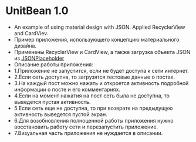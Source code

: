 # UnitBean 1.0
- An example of using material design with JSON. Applied RecyclerView and CardViev.
- Пример приложения, использующего концепцию материального дизайна.
- Применены RecyclerView и CardView, а также загрузка объекта JSON из [JSONPlaceholder](https://jsonplaceholder.typicode.com/)
- Описание работы приложения:
- 1.Приложение не запустится, если не будет доступа к сети интернет.
- 2.Если сеть доступна, то загрузятся тестовые данные о постах.
- 3.На каждый пост можно нажать и откроется активность подробной информации о посте и его комментариях.
- 4.Если на момент нажатия на пост сеть была не доступна, то выведется пустая активность.
- 5.Если сеть еще не доступна, то при возврате на предыдущую активность выведется пустой экран.
- 6.Для возобновления полноценной работы приложения нужно восстановить работу сети и перезапустить приложение.
- 7.Визуальная часть приложения не нуждается в описании.
